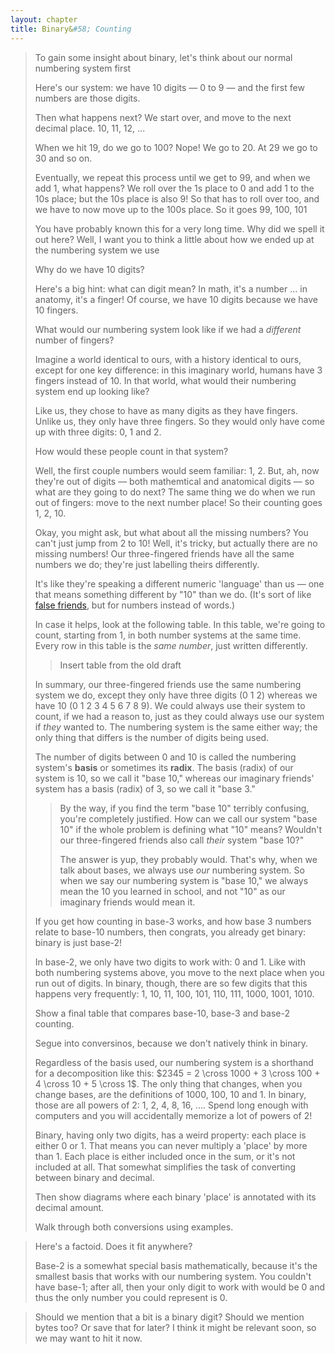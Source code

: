 ```yaml
---
layout: chapter
title: Binary&#58; Counting
---
```


> To gain some insight about binary, let's think about our normal numbering system first
>
> Here's our system: we have 10 digits &mdash; $0$ to $9$ &mdash; and the first few numbers are those digits.
>
> Then what happens next? We start over, and move to the next decimal place. $10$, $11$, $12$, ...
>
> When we hit $19$, do we go to $100$? Nope! We go to $20$. At $29$ we go to $30$ and so on.
>
> Eventually, we repeat this process until we get to $99$, and when we add $1$, what happens? We roll over the 1s place to $0$ and add $1$ to the 10s place; but the 10s place is also 9! So that has to roll over too, and we have to now move up to the 100s place. So it goes $99$, $100$, $101$
>
> You have probably known this for a very long time. Why did we spell it out here? Well, I want you to think a little about how we ended up at the numbering system we use
>
> Why do we have 10 digits?
>
> Here's a big hint: what can digit mean? In math, it's a number ... in anatomy, it's a finger! Of course, we have 10 digits because we have 10 fingers.
>
> What would our numbering system look like if we had a *different* number of fingers?
>
> Imagine a world identical to ours, with a history identical to ours, except for one key difference: in this imaginary world, humans have 3 fingers instead of 10. In that world, what would their numbering system end up looking like?
>
> Like us, they chose to have as many digits as they have fingers. Unlike us, they only have three fingers. So they would only have come up with three digits: $0$, $1$ and $2$.
>
> How would these people count in that system?
>
> Well, the first couple numbers would seem familiar: $1$, $2$. But, ah, now they're out of digits &mdash; both mathemtical and anatomical digits &mdash; so what are they going to do next? The same thing we do when we run out of fingers: move to the next number place! So their counting goes $1$, $2$, $10$.
>
> Okay, you might ask, but what about all the missing numbers? You can't just jump from $2$ to $10$! Well, it's tricky, but actually there are no missing numbers! Our three-fingered friends have all the same numbers we do; they're just labelling theirs differently. 
>
> It's like they're speaking a different numeric 'language' than us &mdash; one that means something different by "10" than we do. (It's sort of like [false friends](https://en.wikipedia.org/wiki/False_friend), but for numbers instead of words.)
>
> In case it helps, look at the following table. In this table, we're going to count, starting from 1, in both number systems at the same time. Every row in this table is the *same number*, just written differently.
>
> > Insert table from the old draft
>
> In summary, our three-fingered friends use the same numbering system we do, except they only have three digits ($0$ $1$ $2$) whereas we have 10 ($0$ $1$ $2$ $3$ $4$ $5$ $6$ $7$ $8$ $9$). We could always use their system to count, if we had a reason to, just as they could always use our system if *they* wanted to. The numbering system is the same either way; the only thing that differs is the number of digits being used.
>
> The number of digits between 0 and 10 is called the numbering system's **basis** or sometimes its **radix**. The basis (radix) of our system is 10, so we call it "base 10," whereas our imaginary friends' system has a basis (radix) of 3, so we call it "base 3."
>
> > By the way, if you find the term "base 10" terribly confusing, you're completely justified. How can we call our system "base 10" if the whole problem is defining what "10" means? Wouldn't our three-fingered friends also call *their* system "base 10?"
> >
> > The answer is yup, they probably would. That's why, when we talk about bases, we always use *our* numbering system. So when we say our numbering system is "base 10," we always mean the 10 you learned in school, and not "10" as our imaginary friends would mean it.
>
> If you get how counting in base-3 works, and how base 3 numbers relate to base-10 numbers, then congrats, you already get binary: binary is just base-2!
>
> In base-2, we only have two digits to work with: $0$ and $1$. Like with both numbering systems above, you move to the next place when you run out of digits. In binary, though, there are so few digits that this happens very frequently: $1$, $10$, $11$, $100$, $101$, $110$, $111$, $1000$, $1001$, $1010$.
>
> Show a final table that compares base-10, base-3 and base-2 counting.
>
> Segue into conversinos, because we don't natively think in binary.
>
> Regardless of the basis used, our numbering system is a shorthand for a decomposition like this: $2345 = 2 \cross 1000 + 3 \cross 100 + 4 \cross 10 + 5 \cross 1$. The only thing that changes, when you change bases, are the definitions of $1000$, $100$, $10$ and $1$. In binary, those are all powers of $2$: $1$, $2$, $4$, $8$, $16$, $...$. Spend long enough with computers and you will accidentally memorize a lot of powers of 2!
>
> Binary, having only two digits, has a weird property: each place is either $0$ or $1$. That means you can never multiply a 'place' by more than 1. Each place is either included once in the sum, or it's not included at all. That somewhat simplifies the task of converting between binary and decimal.
>
> Then show diagrams where each binary 'place' is annotated with its decimal amount.
>
> Walk through both conversions using examples.





> Here's a factoid. Does it fit anywhere?
>
> Base-2 is a somewhat special basis mathematically, because it's the smallest basis that works with our numbering system. You couldn't have base-1; after all, then your only digit to work with would be $0$ and thus the only number you could represent is $0$.





> Should we mention that a bit is a binary digit? Should we mention bytes too? Or save that for later? I think it might be relevant soon, so we may want to hit it now.
